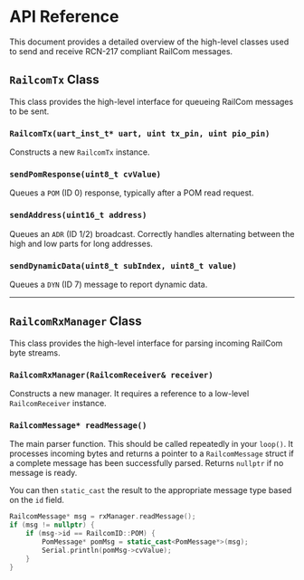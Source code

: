 # API Reference

This document provides a detailed overview of the high-level classes used to send and receive RCN-217 compliant RailCom messages.

## `RailcomTx` Class

This class provides the high-level interface for queueing RailCom messages to be sent.

### `RailcomTx(uart_inst_t* uart, uint tx_pin, uint pio_pin)`
Constructs a new `RailcomTx` instance.

### `sendPomResponse(uint8_t cvValue)`
Queues a `POM` (ID 0) response, typically after a POM read request.

### `sendAddress(uint16_t address)`
Queues an `ADR` (ID 1/2) broadcast. Correctly handles alternating between the high and low parts for long addresses.

### `sendDynamicData(uint8_t subIndex, uint8_t value)`
Queues a `DYN` (ID 7) message to report dynamic data.

---

## `RailcomRxManager` Class

This class provides the high-level interface for parsing incoming RailCom byte streams.

### `RailcomRxManager(RailcomReceiver& receiver)`
Constructs a new manager. It requires a reference to a low-level `RailcomReceiver` instance.

### `RailcomMessage* readMessage()`
The main parser function. This should be called repeatedly in your `loop()`. It processes incoming bytes and returns a pointer to a `RailcomMessage` struct if a complete message has been successfully parsed. Returns `nullptr` if no message is ready.

You can then `static_cast` the result to the appropriate message type based on the `id` field.

```cpp
RailcomMessage* msg = rxManager.readMessage();
if (msg != nullptr) {
    if (msg->id == RailcomID::POM) {
        PomMessage* pomMsg = static_cast<PomMessage*>(msg);
        Serial.println(pomMsg->cvValue);
    }
}
```
